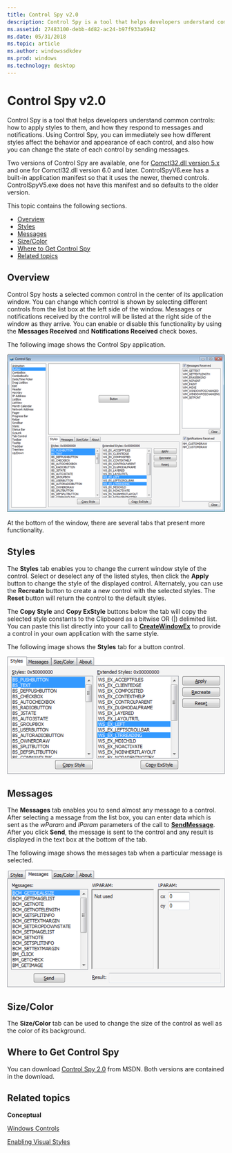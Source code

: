 ```yaml
---
title: Control Spy v2.0
description: Control Spy is a tool that helps developers understand common controls how to apply styles to them, and how they respond to messages and notifications.
ms.assetid: 27483100-debb-4d82-ac24-b97f933a6942
ms.date: 05/31/2018
ms.topic: article
ms.author: windowssdkdev
ms.prod: windows
ms.technology: desktop
---
```


# Control Spy v2.0

Control Spy is a tool that helps developers understand common controls: how to apply styles to them, and how they respond to messages and notifications. Using Control Spy, you can immediately see how different styles affect the behavior and appearance of each control, and also how you can change the state of each control by sending messages.

Two versions of Control Spy are available, one for [Comctl32.dll version 5.x](common-control-versions.md) and one for Comctl32.dll version 6.0 and later. ControlSpyV6.exe has a built-in application manifest so that it uses the newer, themed controls. ControlSpyV5.exe does not have this manifest and so defaults to the older version.

This topic contains the following sections.

-   [Overview](#overview)
-   [Styles](#styles)
-   [Messages](#messages)
-   [Size/Color](#sizecolor)
-   [Where to Get Control Spy](#where-to-get-control-spy)
-   [Related topics](#related-topics)

## Overview

Control Spy hosts a selected common control in the center of its application window. You can change which control is shown by selecting different controls from the list box at the left side of the window. Messages or notifications received by the control will be listed at the right side of the window as they arrive. You can enable or disable this functionality by using the **Messages Received** and **Notifications Received** check boxes.

The following image shows the Control Spy application.

![control spy window](images/controlspy-main.png)

At the bottom of the window, there are several tabs that present more functionality.

## Styles

The **Styles** tab enables you to change the current window style of the control. Select or deselect any of the listed styles, then click the **Apply** button to change the style of the displayed control. Alternately, you can use the **Recreate** button to create a new control with the selected styles. The **Reset** button will return the control to the default styles.

The **Copy Style** and **Copy ExStyle** buttons below the tab will copy the selected style constants to the Clipboard as a bitwise OR (\|) delimited list. You can paste this list directly into your call to [**CreateWindowEx**](https://msdn.microsoft.com/library/windows/desktop/ms632680) to provide a control in your own application with the same style.

The following image shows the **Styles** tab for a button control.

![control spy styles tab](images/controlspy-styles.png)

## Messages

The **Messages** tab enables you to send almost any message to a control. After selecting a message from the list box, you can enter data which is sent as the *wParam* and *lParam* parameters of the call to [**SendMessage**](https://msdn.microsoft.com/library/windows/desktop/ms644950). After you click **Send**, the message is sent to the control and any result is displayed in the text box at the bottom of the tab.

The following image shows the messages tab when a particular message is selected.

![control spy messages tab](images/controlspy-messages.png)

## Size/Color

The **Size/Color** tab can be used to change the size of the control as well as the color of its background.

## Where to Get Control Spy

You can download [Control Spy 2.0](http://go.microsoft.com/fwlink/p/?linkid=198349) from MSDN. Both versions are contained in the download.

## Related topics

<dl> <dt>

**Conceptual**
</dt> <dt>

[Windows Controls](window-controls.md)
</dt> <dt>

[Enabling Visual Styles](cookbook-overview.md)
</dt> </dl>

 

 




